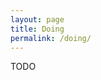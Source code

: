```yaml
---
layout: page
title: Doing
permalink: /doing/
---
```


TODO


<!--- 
This website is powered by **[fastpages](https://github.com/fastai/fastpages)** [^1].



[^1]:a blogging platform that natively supports Jupyter notebooks in addition to other formats.
--->